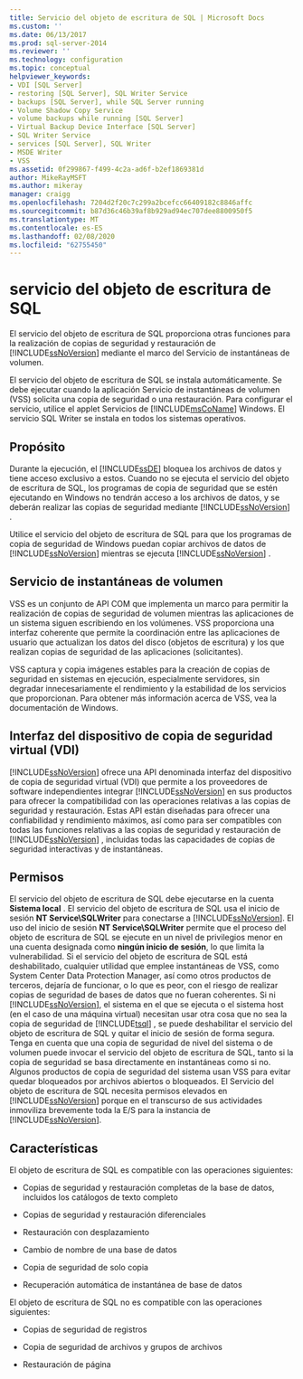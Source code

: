 ```yaml
---
title: Servicio del objeto de escritura de SQL | Microsoft Docs
ms.custom: ''
ms.date: 06/13/2017
ms.prod: sql-server-2014
ms.reviewer: ''
ms.technology: configuration
ms.topic: conceptual
helpviewer_keywords:
- VDI [SQL Server]
- restoring [SQL Server], SQL Writer Service
- backups [SQL Server], while SQL Server running
- Volume Shadow Copy Service
- volume backups while running [SQL Server]
- Virtual Backup Device Interface [SQL Server]
- SQL Writer Service
- services [SQL Server], SQL Writer
- MSDE Writer
- VSS
ms.assetid: 0f299867-f499-4c2a-ad6f-b2ef1869381d
author: MikeRayMSFT
ms.author: mikeray
manager: craigg
ms.openlocfilehash: 7204d2f20c7c299a2bcefcc66409182c8846affc
ms.sourcegitcommit: b87d36c46b39af8b929ad94ec707dee8800950f5
ms.translationtype: MT
ms.contentlocale: es-ES
ms.lasthandoff: 02/08/2020
ms.locfileid: "62755450"
---
```

# <a name="sql-writer-service"></a>servicio del objeto de escritura de SQL
  El servicio del objeto de escritura de SQL proporciona otras funciones para la realización de copias de seguridad y restauración de [!INCLUDE[ssNoVersion](../../includes/ssnoversion-md.md)] mediante el marco del Servicio de instantáneas de volumen.  
  
 El servicio del objeto de escritura de SQL se instala automáticamente. Se debe ejecutar cuando la aplicación Servicio de instantáneas de volumen (VSS) solicita una copia de seguridad o una restauración. Para configurar el servicio, utilice el applet Servicios de [!INCLUDE[msCoName](../../includes/msconame-md.md)] Windows. El servicio SQL Writer se instala en todos los sistemas operativos.  
  
## <a name="purpose"></a>Propósito  
 Durante la ejecución, el [!INCLUDE[ssDE](../../includes/ssde-md.md)] bloquea los archivos de datos y tiene acceso exclusivo a estos. Cuando no se ejecuta el servicio del objeto de escritura de SQL, los programas de copia de seguridad que se estén ejecutando en Windows no tendrán acceso a los archivos de datos, y se deberán realizar las copias de seguridad mediante [!INCLUDE[ssNoVersion](../../includes/ssnoversion-md.md)] .  
  
 Utilice el servicio del objeto de escritura de SQL para que los programas de copia de seguridad de Windows puedan copiar archivos de datos de [!INCLUDE[ssNoVersion](../../includes/ssnoversion-md.md)] mientras se ejecuta [!INCLUDE[ssNoVersion](../../includes/ssnoversion-md.md)] .  
  
## <a name="volume-shadow-copy-service"></a>Servicio de instantáneas de volumen  
 VSS es un conjunto de API COM que implementa un marco para permitir la realización de copias de seguridad de volumen mientras las aplicaciones de un sistema siguen escribiendo en los volúmenes. VSS proporciona una interfaz coherente que permite la coordinación entre las aplicaciones de usuario que actualizan los datos del disco (objetos de escritura) y los que realizan copias de seguridad de las aplicaciones (solicitantes).  
  
 VSS captura y copia imágenes estables para la creación de copias de seguridad en sistemas en ejecución, especialmente servidores, sin degradar innecesariamente el rendimiento y la estabilidad de los servicios que proporcionan. Para obtener más información acerca de VSS, vea la documentación de Windows.  
  
## <a name="virtual-backup-device-interface-vdi"></a>Interfaz del dispositivo de copia de seguridad virtual (VDI)  
 [!INCLUDE[ssNoVersion](../../includes/ssnoversion-md.md)] ofrece una API denominada interfaz del dispositivo de copia de seguridad virtual (VDI) que permite a los proveedores de software independientes integrar [!INCLUDE[ssNoVersion](../../includes/ssnoversion-md.md)] en sus productos para ofrecer la compatibilidad con las operaciones relativas a las copias de seguridad y restauración. Estas API están diseñadas para ofrecer una confiabilidad y rendimiento máximos, así como para ser compatibles con todas las funciones relativas a las copias de seguridad y restauración de [!INCLUDE[ssNoVersion](../../includes/ssnoversion-md.md)] , incluidas todas las capacidades de copias de seguridad interactivas y de instantáneas.  
  
## <a name="permissions"></a>Permisos  
 El servicio del objeto de escritura de SQL debe ejecutarse en la cuenta **Sistema local** . El servicio del objeto de escritura de SQL usa el inicio de sesión **NT Service\SQLWriter** para conectarse a [!INCLUDE[ssNoVersion](../../includes/ssnoversion-md.md)]. El uso del inicio de sesión **NT Service\SQLWriter** permite que el proceso del objeto de escritura de SQL se ejecute en un nivel de privilegios menor en una cuenta designada como **ningún inicio de sesión**, lo que limita la vulnerabilidad. Si el servicio del objeto de escritura de SQL está deshabilitado, cualquier utilidad que emplee instantáneas de VSS, como System Center Data Protection Manager, así como otros productos de terceros, dejaría de funcionar, o lo que es peor, con el riesgo de realizar copias de seguridad de bases de datos que no fueran coherentes. Si ni [!INCLUDE[ssNoVersion](../../includes/ssnoversion-md.md)], el sistema en el que se ejecuta o el sistema host (en el caso de una máquina virtual) necesitan usar otra cosa que no sea la copia de seguridad de [!INCLUDE[tsql](../../includes/tsql-md.md)] , se puede deshabilitar el servicio del objeto de escritura de SQL y quitar el inicio de sesión de forma segura.  Tenga en cuenta que una copia de seguridad de nivel del sistema o de volumen puede invocar el servicio del objeto de escritura de SQL, tanto si la copia de seguridad se basa directamente en instantáneas como si no. Algunos productos de copia de seguridad del sistema usan VSS para evitar quedar bloqueados por archivos abiertos o bloqueados. El Servicio del objeto de escritura de SQL necesita permisos elevados en [!INCLUDE[ssNoVersion](../../includes/ssnoversion-md.md)] porque en el transcurso de sus actividades inmoviliza brevemente toda la E/S para la instancia de [!INCLUDE[ssNoVersion](../../includes/ssnoversion-md.md)].  
  
## <a name="features"></a>Características  
 El objeto de escritura de SQL es compatible con las operaciones siguientes:  
  
-   Copias de seguridad y restauración completas de la base de datos, incluidos los catálogos de texto completo  
  
-   Copias de seguridad y restauración diferenciales  
  
-   Restauración con desplazamiento  
  
-   Cambio de nombre de una base de datos  
  
-   Copia de seguridad de solo copia  
  
-   Recuperación automática de instantánea de base de datos  
  
 El objeto de escritura de SQL no es compatible con las operaciones siguientes:  
  
-   Copias de seguridad de registros  
  
-   Copia de seguridad de archivos y grupos de archivos  
  
-   Restauración de página  
  
  
